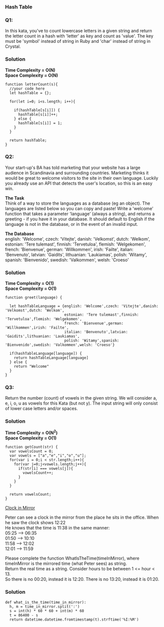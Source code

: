 ### Hash Table

### Q1:

In this kata, you've to count lowercase letters in a given string and return the letter count in a hash with 'letter' as key and count as 'value'. The key must be 'symbol' instead of string in Ruby and 'char' instead of string in Crystal.

### Solution

**Time Complexity = O(N)**  
**Space Complexity = O(N)**

```
function letterCount(s){
  //your code here
  let hashTable = {};

  for(let i=0; i<s.length; i++){

    if(hashTable[s[i]]) {
      hashTable[s[i]]++;
    } else {
      hashTable[s[i]] = 1;
    }
  }

  return hashTable;
}

```

### Q2:

Your start-up's BA has told marketing that your website has a large audience in Scandinavia and surrounding countries. Marketing thinks it would be great to welcome visitors to the site in their own language. Luckily you already use an API that detects the user's location, so this is an easy win.

**The Task**  
Think of a way to store the languages as a database (eg an object). The languages are listed below so you can copy and paste!
Write a 'welcome' function that takes a parameter 'language' (always a string), and returns a greeting - if you have it in your database. It should default to English if the language is not in the database, or in the event of an invalid input.

**The Database**  
english: 'Welcome',
czech: 'Vitejte',
danish: 'Velkomst',
dutch: 'Welkom',
estonian: 'Tere tulemast',
finnish: 'Tervetuloa',
flemish: 'Welgekomen',
french: 'Bienvenue',
german: 'Willkommen',
irish: 'Failte',
italian: 'Benvenuto',
latvian: 'Gaidits',
lithuanian: 'Laukiamas',
polish: 'Witamy',
spanish: 'Bienvenido',
swedish: 'Valkommen',
welsh: 'Croeso'

### Solution

**Time Complexity = O(1)**  
**Space Complexity = O(1)**

```
function greet(language) {

  let hashTableLanguage = {english: 'Welcome',czech: 'Vitejte',danish: 'Velkomst',dutch: 'Welkom',
                           estonian: 'Tere tulemast',finnish: 'Tervetuloa',flemish: 'Welgekomen',
                           french: 'Bienvenue',german: 'Willkommen',irish: 'Failte',
                           italian: 'Benvenuto',latvian: 'Gaidits',lithuanian: 'Laukiamas',
                           polish: 'Witamy',spanish: 'Bienvenido',swedish: 'Valkommen',welsh: 'Croeso'}

  if(hashTableLanguage[language]) {
    return hashTableLanguage[language]
  } else {
    return "Welcome"
  }
}
```

### Q3:

Return the number (count) of vowels in the given string.
We will consider a, e, i, o, u as vowels for this Kata (but not y).
The input string will only consist of lower case letters and/or spaces.

### Solution

**Time Complexity = O(N<sup>2</sup>)**  
**Space Complexity = O(1)**

```
function getCount(str) {
  var vowelsCount = 0;
  var vowels = ["a","e","i","o","u"];
  for(var i = 0;i < str.length;i++){
    for(var j=0;j<vowels.length;j++){
      if(str[i] === vowels[j]){
        vowelsCount++;
      }
    }
  }

  return vowelsCount;
}
```

[Clock in Mirror](https://www.codewars.com/kata/56548dad6dae7b8756000037/python)

Peter can see a clock in the mirror from the place he sits in the office. When he saw the clock shows 12:22  
He knows that the time is 11:38 in the same manner:  
05:25 --> 06:35  
01:50 --> 10:10  
11:58 --> 12:02  
12:01 --> 11:59

Please complete the function WhatIsTheTime(timeInMirror), where timeInMirror is the mirrored time (what Peter sees) as string.  
Return the real time as a string. Consider hours to be between 1 <= hour < 13.  
So there is no 00:20, instead it is 12:20. There is no 13:20, instead it is 01:20.

### Solution

```
def what_is_the_time(time_in_mirror):
  h, m = time_in_mirror.split(':')
  s = int(h) * 60 * 60 + int(m) * 60
  t = 86400 - s
  return datetime.datetime.fromtimestamp(t).strftime('%I:%M')
```
